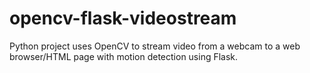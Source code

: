 # opencv-flask-videostream
Python project uses OpenCV to stream video from a webcam to a web browser/HTML page with motion detection using Flask.
